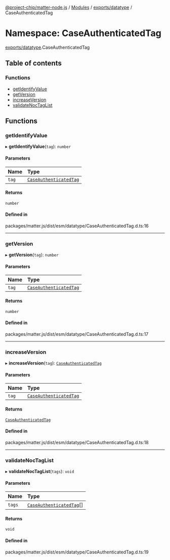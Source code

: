 [@project-chip/matter-node.js](../README.md) / [Modules](../modules.md) / [exports/datatype](exports_datatype.md) / CaseAuthenticatedTag

# Namespace: CaseAuthenticatedTag

[exports/datatype](exports_datatype.md).CaseAuthenticatedTag

## Table of contents

### Functions

- [getIdentifyValue](exports_datatype.CaseAuthenticatedTag.md#getidentifyvalue)
- [getVersion](exports_datatype.CaseAuthenticatedTag.md#getversion)
- [increaseVersion](exports_datatype.CaseAuthenticatedTag.md#increaseversion)
- [validateNocTagList](exports_datatype.CaseAuthenticatedTag.md#validatenoctaglist)

## Functions

### getIdentifyValue

▸ **getIdentifyValue**(`tag`): `number`

#### Parameters

| Name | Type |
| :------ | :------ |
| `tag` | [`CaseAuthenticatedTag`](exports_datatype.md#caseauthenticatedtag) |

#### Returns

`number`

#### Defined in

packages/matter.js/dist/esm/datatype/CaseAuthenticatedTag.d.ts:16

___

### getVersion

▸ **getVersion**(`tag`): `number`

#### Parameters

| Name | Type |
| :------ | :------ |
| `tag` | [`CaseAuthenticatedTag`](exports_datatype.md#caseauthenticatedtag) |

#### Returns

`number`

#### Defined in

packages/matter.js/dist/esm/datatype/CaseAuthenticatedTag.d.ts:17

___

### increaseVersion

▸ **increaseVersion**(`tag`): [`CaseAuthenticatedTag`](exports_datatype.md#caseauthenticatedtag)

#### Parameters

| Name | Type |
| :------ | :------ |
| `tag` | [`CaseAuthenticatedTag`](exports_datatype.md#caseauthenticatedtag) |

#### Returns

[`CaseAuthenticatedTag`](exports_datatype.md#caseauthenticatedtag)

#### Defined in

packages/matter.js/dist/esm/datatype/CaseAuthenticatedTag.d.ts:18

___

### validateNocTagList

▸ **validateNocTagList**(`tags`): `void`

#### Parameters

| Name | Type |
| :------ | :------ |
| `tags` | [`CaseAuthenticatedTag`](exports_datatype.md#caseauthenticatedtag)[] |

#### Returns

`void`

#### Defined in

packages/matter.js/dist/esm/datatype/CaseAuthenticatedTag.d.ts:19
